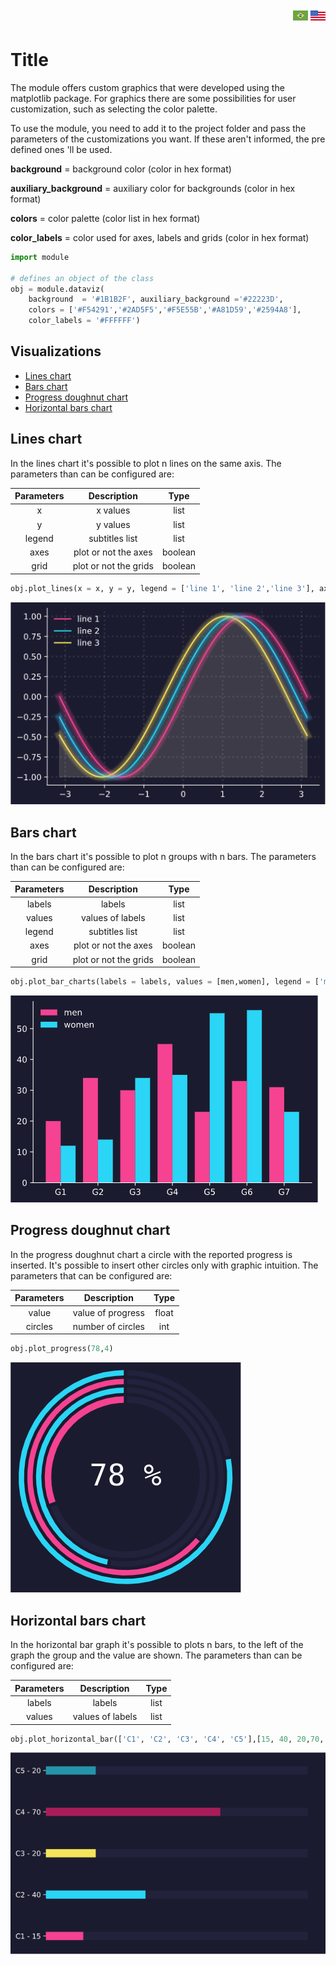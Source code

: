 <p align= "right">
    <a href = "https://github.com/DarleySoares/Data-Science/blob/master/DataViz/Interfaces/README.md"><img src = https://raw.githubusercontent.com/DarleySoares/Data-Science/master/images/brazil.png></a>
    <a href = "https://github.com/DarleySoares/Data-Science/blob/master/DataViz/Interfaces/README_ENG.md"><img src = https://raw.githubusercontent.com/DarleySoares/Data-Science/master/images/usa.png></a>
 </p1>
 
 
# Title

The module offers custom graphics that were developed using the matplotlib package. For graphics there are some possibilities for user customization, such as selecting the color palette.

To use the module, you need to add it to the project folder and pass the parameters of the customizations you want. If these aren't informed, the pre defined ones 'll be used.

**background** = background color (color in hex format)

**auxiliary_background** = auxiliary color for backgrounds (color in hex format)

**colors** = color palette (color list in hex format)

**color_labels** = color used for axes, labels and grids (color in hex format)

```python
import module

# defines an object of the class
obj = module.dataviz(
    background  = '#1B1B2F', auxiliary_background ='#22223D',
    colors = ['#F54291','#2AD5F5','#F5E55B','#A81D59','#2594A8'],
    color_labels = '#FFFFFF') 
```

## Visualizations

* [Lines chart](#lines-chart)
* [Bars chart](#bars-chart)
* [Progress doughnut chart](#progress-doughnut-chart)
* [Horizontal bars chart](#horizontal-bars-chart)

## Lines chart

In the lines chart it's possible to plot n lines on the same axis. The parameters than can be configured are:
 
| Parameters | Description | Type |
|:----------:|:-----------:|:----:|
|x| x values| list
|y| y values| list
|legend| subtitles list| list
|axes| plot or not the axes| boolean
|grid| plot or not the grids| boolean

```python
obj.plot_lines(x = x, y = y, legend = ['line 1', 'line 2','line 3'], axes = True, grid = False)
```

![Lines chart](images/lines_chart.png)

## Bars chart

In the bars chart it's possible to plot n groups with n bars. The parameters than can be configured are:

| Parameters | Description | Type |
|:----------:|:-----------:|:----:|
|labels| labels| list
|values| values of labels| list
|legend| subtitles list| list
|axes| plot or not the axes| boolean
|grid| plot or not the grids| boolean

```python
obj.plot_bar_charts(labels = labels, values = [men,women], legend = ['men','women'], axes = True, grid = False)
```

![Bars chart](images/bars_chart.png)

## Progress doughnut chart

In the progress doughnut chart a circle with the reported progress is inserted. It's possible to insert other circles only with graphic intuition. The parameters that can be configured are:

| Parameters | Description | Type |
|:----------:|:-----------:|:----:|
|value| value of progress| float
|circles| number of circles| int

```python
obj.plot_progress(78,4)
```

![Progress doughnut chart](images/progress_graph.png)

## Horizontal bars chart

In the horizontal bar graph it's possible to plots n bars, to the left of the graph the group and the value are shown. The parameters than can be configured are:

| Parameters | Description | Type |
|:----------:|:-----------:|:----:|
|labels| labels| list
|values| values of labels| list

```python
obj.plot_horizontal_bar(['C1', 'C2', 'C3', 'C4', 'C5'],[15, 40, 20,70, 20])
```

![Horizontal bars chart](images/horizontal_bars_chart.png)